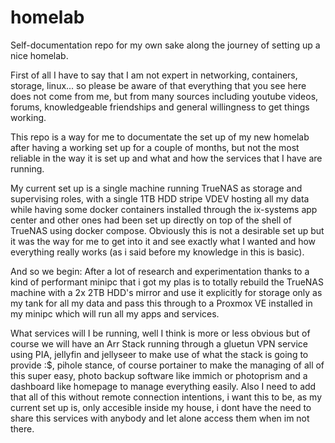 # homelab
Self-documentation repo for my own sake along the journey of setting up a nice homelab.

First of all I have to say that I am not expert in networking, containers, storage, linux... so please be aware of that everything that you see here does not come from me, but from many sources including youtube videos, forums, knowledgeable friendships and general willingness to get things working.

This repo is a way for me to documentate the set up of my new homelab after having a working set up for a couple of months, but not the most reliable in the way it is set up and what and how the services that I have are running.

My current set up is a single machine running TrueNAS as storage and supervising roles, with a single 1TB HDD stripe VDEV hosting all my data while having some docker containers installed through the ix-systems app center and other ones had been set up directly on top of the shell of TrueNAS using docker compose. Obviously this is not a desirable set up but it was the way for me to get into it and see exactly what I wanted and how everything really works (as i said before my knowledge in this is basic).

And so we begin: After a lot of research and experimentation thanks to a kind of performant minipc that i got my plas is to totally rebuild the TrueNAS machine with a 2x 2TB HDD's mirror and use it explicitly for storage only as my tank for all my data and pass this through to a Proxmox VE installed in my minipc which will run all my apps and services.

What services will I be running, well I think is more or less obvious but of course we will have an Arr Stack running through a gluetun VPN service using PIA, jellyfin and jellyseer to make use of what the stack is going to provide :$, pihole stance, of course portainer to make the managing of all of this super easy, photo backup software like immich or photoprism and a dashboard like homepage to manage everything easily. Also I need to add that all of this without remote connection intentions, i want this to be, as my current set up is, only accesible inside my house, i dont have the need to share this services with anybody and let alone access them when im not there.


